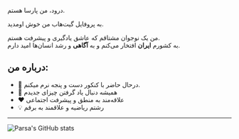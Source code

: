 درود، من پارسا هستم.

به پروفایل گیت‌هاب من خوش اومدید.

من یک نوجوان مشتاقم که عاشق یادگیری و پیشرفت هستم.  
به کشورم **ایران** افتخار می‌کنم و به **آگاهی** و رشد انسان‌ها امید دارم.

## درباره من:
- 🔭 درحال حاضر با کنکور دست و پنجه نرم میکنم.
- 🌱 همیشه دنبال یاد گرفتن چیزای جدیدم
- ❤️ علاقه‌مند به منطق و پیشرفت اجتماعی
- 💡 رشتم ریاضیه و علاقمند به برقم

---


![Parsa's GitHub stats](https://github-readme-stats.vercel.app/api?username=ParsaKSH&show_icons=true&theme=tokyonight)
